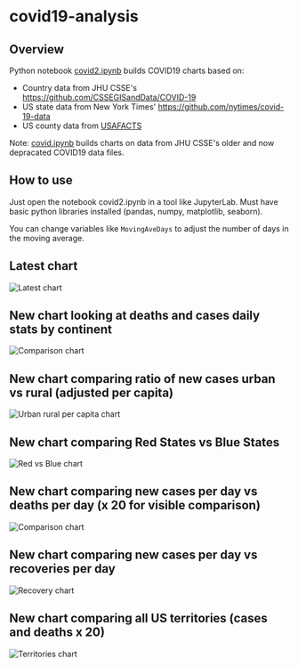 # covid19-analysis

## Overview
Python notebook [covid2.ipynb](https://github.com/danlaw/covid19-analysis/blob/master/covid2.ipynb) builds COVID19 charts based on:
* Country data from JHU CSSE's https://github.com/CSSEGISandData/COVID-19
* US state data from New York Times' https://github.com/nytimes/covid-19-data
* US county data from [USAFACTS](https://usafacts.org/visualizations/coronavirus-covid-19-spread-map/)

Note: [covid.ipynb](https://github.com/danlaw/covid19-analysis/blob/master/covid.ipynb) builds charts on data from JHU CSSE's older and now depracated COVID19 data files.

## How to use
Just open the notebook covid2.ipynb in a tool like JupyterLab. Must have basic python libraries installed (pandas, numpy, matplotlib, seaborn).

You can change variables like ``MovingAveDays`` to adjust the number of days in the moving average.

## Latest chart
![Latest chart](charts/20200904-covid19-chart.png)

## New chart looking at deaths and cases daily stats by continent
![Comparison chart](charts/20200904-covid19-chart-perday.png)

## New chart comparing ratio of new cases urban vs rural (adjusted per capita)
![Urban rural per capita chart](charts/20200904-US-counties-urban-vs-rural-per-capita.png)

## New chart comparing Red States vs Blue States
![Red vs Blue chart](charts/20200904-compare-daily-red-vs-blue-states.png)

## New chart comparing new cases per day vs deaths per day (x 20 for visible comparison)
![Comparison chart](charts/20200904-comparison-chart.png)

## New chart comparing new cases per day vs recoveries per day
![Recovery chart](charts/20200904-comparison-recovery-chart.png)

## New chart comparing all US territories (cases and deaths x 20)
![Territories chart](charts/20200904-compare-US-territories.png)

